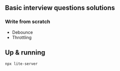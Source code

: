 ## Basic interview questions solutions

### Write from scratch

* Debounce
* Throttling

## Up &amp; running

```npx lite-server ```